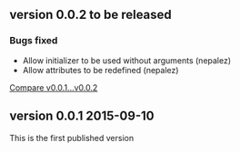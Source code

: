## version 0.0.2 to be released

### Bugs fixed

* Allow initializer to be used without arguments (nepalez)
* Allow attributes to be redefined (nepalez)

[Compare v0.0.1...v0.0.2](https://github.com/nepalez/attributes_dsl/compare/v0.0.1...v0.0.2)

## version 0.0.1 2015-09-10

This is the first published version
